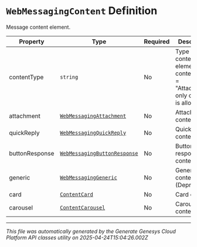 # `WebMessagingContent` Definition

Message content element.

| Property | Type | Required | Description |
|----------|------|----------|-------------|
| contentType | `string` | No | Type of this content element. If contentType = "Attachment" only one item is allowed. |
| attachment | [`WebMessagingAttachment`](webmessagingattachment-definition.md) | No | Attachment content. |
| quickReply | [`WebMessagingQuickReply`](webmessagingquickreply-definition.md) | No | Quick reply content. |
| buttonResponse | [`WebMessagingButtonResponse`](webmessagingbuttonresponse-definition.md) | No | Button response content. |
| generic | [`WebMessagingGeneric`](webmessaginggeneric-definition.md) | No | Generic content (Deprecated). |
| card | [`ContentCard`](contentcard-definition.md) | No | Card content |
| carousel | [`ContentCarousel`](contentcarousel-definition.md) | No | Carousel content |

---

*This file was automatically generated by the Generate Genesys Cloud Platform API classes utility on 2025-04-24T15:04:26.002Z*